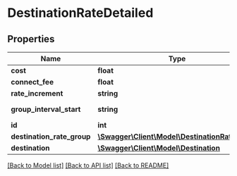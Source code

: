# DestinationRateDetailed

## Properties
Name | Type | Description | Notes
------------ | ------------- | ------------- | -------------
**cost** | **float** |  | 
**connect_fee** | **float** |  | 
**rate_increment** | **string** |  | 
**group_interval_start** | **string** |  | [default to '0s']
**id** | **int** |  | [optional] 
**destination_rate_group** | [**\Swagger\Client\Model\DestinationRateGroup**](DestinationRateGroup.md) |  | 
**destination** | [**\Swagger\Client\Model\Destination**](Destination.md) |  | 

[[Back to Model list]](../README.md#documentation-for-models) [[Back to API list]](../README.md#documentation-for-api-endpoints) [[Back to README]](../README.md)


